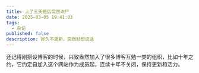 ```yaml
---
title: 上了三天班后突然诈尸
date: 2025-03-05 19:41:03
tags:
  - 杂记
published: false
description: 好久不更新，突然好想说话
---
```


还记得刚搭设博客的时候，兴致盎然加入了很多博客互勉一类的组织，比如十年之约，它约定自加入这个网站作为成员起，连续十年不关闭，保持更新和活力。
